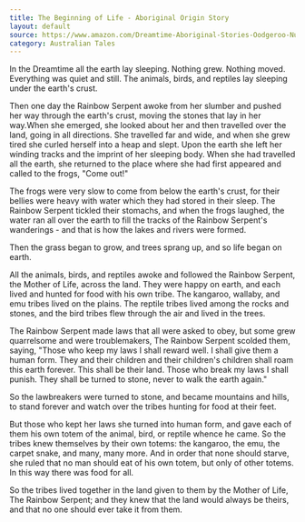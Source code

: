 ```yaml
---
title: The Beginning of Life - Aboriginal Origin Story
layout: default
source: https://www.amazon.com/Dreamtime-Aboriginal-Stories-Oodgeroo-Nunukul/dp/0688132960
category: Australian Tales
---
```

<p>In the Dreamtime all the earth lay sleeping. Nothing grew. Nothing moved. Everything was quiet and still. The animals, birds, and reptiles lay sleeping under the earth's crust.</p>
<p>Then one day the Rainbow Serpent awoke from her slumber and pushed her way through the earth's crust, moving the stones that lay in her way.When she emerged, she looked about her and then travelled over the land, going in all directions. She travelled far and wide, and when she grew tired she curled herself into a heap and slept. Upon the earth she left her winding tracks and the imprint of her sleeping body. When she had travelled all the earth, she returned to the place where she had first appeared and called to the frogs, "Come out!"</p>
<p>The frogs were very slow to come from below the earth's crust, for their bellies were heavy with water which they had stored in their sleep. The Rainbow Serpent tickled their stomachs, and when the frogs laughed, the water ran all over the earth to fill the tracks of the Rainbow Serpent's wanderings - and that is how the lakes and rivers were formed.</p>
<p>Then the grass began to grow, and trees sprang up, and so life began on earth.</p>
<p>All the animals, birds, and reptiles awoke and followed the Rainbow Serpent, the Mother of Life, across the land. They were happy on earth, and each lived and hunted for food with his own tribe. The kangaroo, wallaby, and emu tribes lived on the plains. The reptile tribes lived among the rocks and stones, and the bird tribes flew through the air and lived in the trees.</p>
<p>The Rainbow Serpent made laws that all were asked to obey, but some grew quarrelsome and were troublemakers, The Rainbow Serpent scolded them, saying, "Those who keep my laws I shall reward well. I shall give them a human form. They and their children and their children's children shall roam this earth forever. This shall be their land. Those who break my laws I shall punish. They shall be turned to stone, never to walk the earth again."</p>
<p>So the lawbreakers were turned to stone, and became mountains and hills, to stand forever and watch over the tribes hunting for food at their feet.</p>
<p>But those who kept her laws she turned into human form, and gave each of them his own totem of the animal, bird, or reptile whence he came. So the tribes knew themselves by their own totems: the kangaroo, the emu, the carpet snake, and many, many more. And in order that none should starve, she ruled that no man should eat of his own totem, but only of other totems. In this way there was food for all.</p>
<p>So the tribes lived together in the land given to them by the Mother of Life, The Rainbow Serpent; and they knew that the land would always be theirs, and that no one should ever take it from them.</p>
